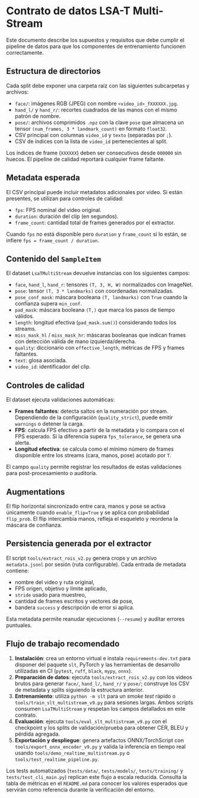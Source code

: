 # Contrato de datos LSA-T Multi-Stream

Este documento describe los supuestos y requisitos que debe cumplir el pipeline de datos
para que los componentes de entrenamiento funcionen correctamente.

## Estructura de directorios

Cada split debe exponer una carpeta raíz con las siguientes subcarpetas y archivos:

- `face/`: imágenes RGB (JPEG) con nombre `<video_id>_fXXXXXX.jpg`.
- `hand_l/` y `hand_r/`: recortes cuadrados de las manos con el mismo patrón de nombre.
- `pose/`: archivos comprimidos `.npz` con la clave `pose` que almacena un tensor
  `(num_frames, 3 * landmark_count)` en formato `float32`.
- CSV principal con columnas `video_id` y `texto` (separadas por `;`).
- CSV de índices con la lista de `video_id` pertenecientes al split.

Los índices de frame (`XXXXXX`) deben ser consecutivos desde `000000` sin huecos. El
pipeline de calidad reportará cualquier frame faltante.

## Metadata esperada

El CSV principal puede incluir metadatos adicionales por video. Si están presentes, se
utilizan para controles de calidad:

- `fps`: FPS nominal del video original.
- `duration`: duración del clip (en segundos).
- `frame_count`: cantidad total de frames generados por el extractor.

Cuando `fps` no está disponible pero `duration` y `frame_count` sí lo están, se infiere
`fps = frame_count / duration`.

## Contenido del `SampleItem`

El dataset `LsaTMultiStream` devuelve instancias con los siguientes campos:

- `face`, `hand_l`, `hand_r`: tensores `(T, 3, H, W)` normalizados con ImageNet.
- `pose`: tensor `(T, 3 * landmarks)` con coordenadas normalizadas.
- `pose_conf_mask`: máscara booleana `(T, landmarks)` con `True` cuando la confianza
  supera `min_conf`.
- `pad_mask`: máscara booleana `(T,)` que marca los pasos de tiempo válidos.
- `length`: longitud efectiva (`pad_mask.sum()`) considerando todos los streams.
- `miss_mask_hl` / `miss_mask_hr`: máscaras booleanas que indican frames con detección
  válida de mano izquierda/derecha.
- `quality`: diccionario con `effective_length`, métricas de FPS y frames faltantes.
- `text`: glosa asociada.
- `video_id`: identificador del clip.

## Controles de calidad

El dataset ejecuta validaciones automáticas:

- **Frames faltantes**: detecta saltos en la numeración por stream. Dependiendo de la
  configuración (`quality_strict`), puede emitir `warnings` o detener la carga.
- **FPS**: calcula FPS efectivo a partir de la metadata y lo compara con el FPS esperado.
  Si la diferencia supera `fps_tolerance`, se genera una alerta.
- **Longitud efectiva**: se calcula como el mínimo número de frames disponible entre
  los streams (cara, manos, pose) acotado por `T`.

El campo `quality` permite registrar los resultados de estas validaciones para
post-procesamiento o auditoría.

## Augmentations

El flip horizontal sincronizado entre cara, manos y pose se activa únicamente cuando
`enable_flip=True` y se aplica con probabilidad `flip_prob`. El flip intercambia manos,
refleja el esqueleto y reordena la máscara de confianza.

## Persistencia generada por el extractor

El script `tools/extract_rois_v2.py` genera crops y un archivo `metadata.jsonl` por
sesión (ruta configurable). Cada entrada de metadata contiene:

- nombre del video y ruta original,
- FPS origen, objetivo y límite aplicado,
- `stride` usado para muestreo,
- cantidad de frames escritos y vectores de pose,
- bandera `success` y descripción de error si aplica.

Esta metadata permite reanudar ejecuciones (`--resume`) y auditar errores puntuales.

## Flujo de trabajo recomendado

1. **Instalación**: crea un entorno virtual e instala `requirements-dev.txt` para
   disponer del paquete `slt`, PyTorch y las herramientas de desarrollo
   utilizadas en CI (`pytest`, `ruff`, `black`, `mypy`, `onnx`).
2. **Preparación de datos**: ejecuta `tools/extract_rois_v2.py` con los videos
   brutos para generar `face/`, `hand_l/`, `hand_r/` y `pose/`; construye los
   CSV de metadata y splits siguiendo la estructura anterior.
3. **Entrenamiento**: utiliza `python -m slt` para un *smoke test* rápido o
   `tools/train_slt_multistream_v9.py` para sesiones largas. Ambos scripts
   consumen `LsaTMultiStream` y respetan los campos detallados en este contrato.
4. **Evaluación**: ejecuta `tools/eval_slt_multistream_v9.py` con el checkpoint y
   los splits de validación/prueba para obtener CER, BLEU y pérdida agregada.
5. **Exportación y despliegue**: genera artefactos ONNX/TorchScript con
   `tools/export_onnx_encoder_v9.py` y valida la inferencia en tiempo real usando
   `tools/demo_realtime_multistream.py` o `tools/test_realtime_pipeline.py`.

Los tests automatizados (`tests/data/`, `tests/models/`, `tests/training/` y
`tests/test_cli_main.py`) replican este flujo a escala reducida. Consulta la
tabla de métricas en el `README.md` para conocer los valores esperados que
servirán como referencia durante la verificación del entorno.
